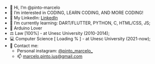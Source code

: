 - 👋 Hi, I’m @pinto-marcelo
- 👀 I’m interested in CODING, LEARN CODING, AND MORE CODING!
- :necktie:	My LinkedIn: <a href="https://www.linkedin.com/in/marcelo-pinto-293778234/"> LinkedIn</a>
- 🌱 I’m currently learning: DART/FLUTTER, PYTHON, C, HTML/CSS, JS;
- :electric_plug: Arduino Lover 
- ⚖ Law [100%] - at Unesc University (2010-2014);
- 💻 Computer Science [ Loading % ] - at Unesc University (2021-now); 
- 🔭 Contact me:
    - Personal instagram: <a href="https://www.instagram.com/pinto_marcelo_/"> @pinto_marcelo_ </a>  
    - :mailbox: marcelo.pinto.jus@gmail.com  
